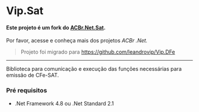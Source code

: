 # Vip.Sat

#### Este projeto é um fork do [ACBr.Net.Sat](https://github.com/ACBrNet/ACBr.Net.Sat). 

Por favor, acesse e conheça mais dos projetos *ACBr .Net.*

> Projeto foi migrado para https://github.com/leandrovip/Vip.DFe
---

Biblioteca para comunicação e execução das funções necessárias para emissão de CFe-SAT.

### Pré requisitos

- .Net Framework 4.8 ou .Net Standard 2.1
